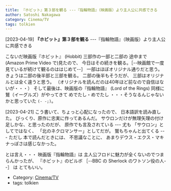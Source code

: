 ```yaml
---
title: 『ホビット』第３部を観る ---『指輪物語』（映画版）より主人公に共感できる
author: Satoshi Nakagawa
category: Cinema/TV
tags: tolkien
---
```


[2023-04-19] **『ホビット』第３部を観る**  ---『指輪物語』（映画版）より主人公に共感できる

 こないだ映画版『ホビット』 (Hobbit) 三部作の一部と二部の
途中まで (Amazon Prime Video で)見たので、
今日はその続きを観る。［--映画館で一度見ているが続けて観るのははじめて--］
一部はほぼオリジナル通りだと思う。
きょうは二部の後半部と三部を観る。
二部の後半もそうだが、
三部はオリジナルとは全く違うと思う。
（オリジナルを読んだのは40年ほど前なので自信はないが・・・）
そして最後は、映画版の『指輪物語』 (Lord of the Rings) 同様に
鷲（イーグルズ）がやってきて めでたし・めでたし
・・・そうなるんじゃないかと思っていた `(- -;)`。

 [2023-04-21] こう書いて、ちょっと心配になったので、
日本語訳を読み直した。
びっくり、原作に忠実に作ってあるんだ。
サウロンだけが無理矢理の付け足しかな、と思ったのだが、
原作でも言及されている ---
尤も 「サウロン」としてではなく、
「北のネクロマンサー」としてだが。
鷲もちゃんと出てくる ---
ただし 本で読んだときには、
不思議なことに、
あまりデウス・エクス・マキナっぽさは感じなかった。

 とは言え・・・
映画版『指輪物語』は
主人公フロドに魅力が全くないのでつまらんかったが、
『ホビット』のビルボ ［--BBC の Sherlock のワトソン役の人--］ は
とてもいい。

- Category: [Cinema/TV](https://merapano.github.io/categories.html#Cinema/TV)
- tags: tolkien
